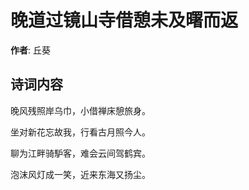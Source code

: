 # 晚道过镜山寺借憩未及曙而返

**作者**: 丘葵

## 诗词内容

晚风残照岸乌巾，小借禅床憩旅身。

坐对新花忘故我，行看古月照今人。

聊为江畔骑馿客，难会云间驾鹤宾。

泡沫风灯成一笑，近来东海又扬尘。

